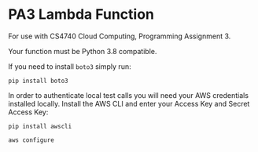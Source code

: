 # PA3 Lambda Function

For use with CS4740 Cloud Computing, Programming Assignment 3.

Your function must be Python 3.8 compatible.

If you need to install `boto3` simply run:
```
pip install boto3
```

In order to authenticate local test calls you will need your AWS credentials installed locally. Install the AWS CLI and enter your Access Key and Secret Access Key:
```
pip install awscli

aws configure
```
